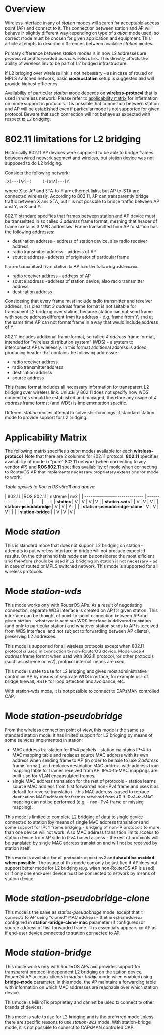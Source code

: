 # Overview

Wireless interface in any of _station_ modes will search for acceptable access point (AP) and connect to it. The connection between station and AP will behave in slightly different way depending on type of _station_ mode used, so correct mode must be chosen for given application and equipment. This article attempts to describe differences between available _station_ modes.

Primary difference between _station_ modes is in how L2 addresses are processed and forwarded across wireless link. This directly affects the ability of wireless link to be part of L2 bridged infrastructure.

If L2 bridging over wireless link is not necessary - as in case of routed or MPLS switched network, basic **mode=station** setup is suggested and will provide highest efficiency.

Availability of particular _station_ mode depends on **wireless-protocol** that is used in wireless network. Please refer to [applicability matrix](https://help.mikrotik.com/docs/display/ROS/Wireless+Station+Modes#WirelessStationModes-ApplicabilityMatrix) for information on mode support in protocols. It is possible that connection between station and AP will be established even if particular mode is not supported for given protocol. Beware that such connection will not behave as expected with respect to L2 bridging.

# 802.11 limitations for L2 bridging

Historically 802.11 AP devices were supposed to be able to bridge frames between wired network segment and wireless, but station device was not supposed to do L2 bridging.

Consider the following network:

```
[X]---[AP]-(     )-[STA]---[Y]

```

where X-to-AP and STA-to-Y are ethernet links, but AP-to-STA are connected wirelessly. According to 802.11, AP can transparently bridge traffic between X and STA, but it is not possible to bridge traffic between AP and Y, or X and Y.

802.11 standard specifies that frames between station and AP device must be transmitted in so called _3 address_ frame format, meaning that header of frame contains 3 MAC addresses. Frame transmitted from AP to station has the following addresses:

-   destination address - address of station device, also radio receiver address
-   radio transmitter address - address of AP
-   source address - address of originator of particular frame

Frame transmitted from station to AP has the following addresses:

-   radio receiver address - address of AP
-   source address - address of station device, also radio transmitter address
-   destination address

Considering that every frame must include radio transmitter and receiver address, it is clear that _3 address_ frame format is not suitable for transparent L2 bridging over station, because station can not send frame with source address different from its address - e.g. frame from Y, and at the same time AP can not format frame in a way that would include address of Y.

802.11 includes additional frame format, so called _4 address_ frame format, intended for "wireless distribution system" (WDS) - a system to interconnect APs wirelessly. In this format additional address is added, producing header that contains the following addresses:

-   radio receiver address
-   radio transmitter address
-   destination address
-   source address

This frame format includes all necessary information for transparent L2 bridging over wireless link. Unluckily 802.11 does not specify how WDS connections should be established and managed, therefore any usage of _4 address_ frame format (and WDS) is implementation specific.

Different _station_ modes attempt to solve shortcomings of standard station mode to provide support for L2 bridging.

# Applicability Matrix

The following matrix specifies _station_ modes available for each **wireless-protocol**. Note that there are 2 columns for 802.11 protocol: **802.11** specifies availability of mode in "pure" 802.11 network (when connecting to any vendor AP) and **ROS 802.11** specifies availability of mode when connecting to RouterOS AP that implements necessary proprietary extensions for mode to work.

_Table applies to RouterOS v5rc11 and above:_

| 802.11                         | ROS 802.11 | nstreme | nv2 |
| ------------------------------ | ---------- | ------- | --- | --- |
| **station**                    | V          | V       | V   | V   |
| **station-wds**                |
| V                              | V          | V       |
| **station-pseudobridge**       | V          | V       | V   |
|                                |
| **station-pseudobridge-clone** | V          | V       | V   |
|                                |
| **station-bridge**             |
| V                              | V          | V       |

# Mode _station_

This is standard mode that does not support L2 bridging on station - attempts to put wireless interface in bridge will not produce expected results. On the other hand this mode can be considered the most efficient and therefore should be used if L2 bridging on station is not necessary - as in case of routed or MPLS switched network. This mode is supported for all wireless protocols.

# Mode _station-wds_

This mode works only with RouterOS APs. As a result of negotiating connection, separate WDS interface is created on AP for given station. This interface can be thought of point-to-point connection between AP and given station - whatever is sent out WDS interface is delivered to station (and only to particular station) and whatever station sends to AP is received from WDS interface (and not subject to forwarding between AP clients), preserving L2 addresses.

This mode is supported for all wireless protocols except when 802.11 protocol is used in connection to non-RouterOS device. Mode uses _4 address_ frame format when used with 802.11 protocol, for other protocols (such as nstreme or nv2), protocol internal means are used.

This mode is safe to use for L2 bridging and gives most administrative control on AP by means of separate WDS interface, for example use of bridge firewall, RSTP for loop detection and avoidance, etc.

With station-wds mode, it is not possible to connect to CAPsMAN controlled CAP.

# Mode _station-pseudobridge_

From the wireless connection point of view, this mode is the same as standard station mode. It has limited support for L2 bridging by means of some services implemented in station:

-   MAC address translation for IPv4 packets - station maintains IPv4-to-MAC mapping table and replaces source MAC address with its own address when sending frame to AP (in order to be able to use _3 address_ frame format), and replaces destination MAC address with address from mapping table for frames received from AP. IPv4-to-MAC mappings are built also for VLAN encapsulated frames.
-   single MAC address translation for the rest of protocols - station learns source MAC address from first forwarded non-IPv4 frame and uses it as default for reverse translation - this MAC address is used to replace destination MAC address for frames received from AP if IPv4-to-MAC mapping can not be performed (e.g. - non-IPv4 frame or missing mapping).

This mode is limited to complete L2 bridging of data to single device connected to station (by means of single MAC address translation) and some support for IPv4 frame bridging - bridging of non-IP protocols to more than one device will not work. Also MAC address translation limits access to station device from AP side to IPv4 based access - the rest of protocols will be translated by single MAC address translation and will not be received by station itself.

This mode is available for all protocols except nv2 and **should be avoided when possible**. The usage of this mode can only be justified if AP does not support better mode for L2 bridging (e.g. when non-RouterOS AP is used) or if only one end-user device must be connected to network by means of station device.

# Mode _station-pseudobridge-clone_

This mode is the same as _station-pseudobridge_ mode, except that it connects to AP using "cloned" MAC address - that is either address configured in **station-bridge-clone-mac** parameter (if configured) or source address of first forwarded frame. This essentially appears on AP as if end-user device connected to station connected to AP.

# Mode _station-bridge_

This mode works only with RouterOS APs and provides support for transparent protocol-independent L2 bridging on the station device. RouterOS AP accepts clients in _station-bridge_ mode when enabled using **bridge-mode** parameter. In this mode, the AP maintains a forwarding table with information on which MAC addresses are reachable over which station device.

This mode is MikroTik proprietary and cannot be used to connect to other brands of devices.

This mode is safe to use for L2 bridging and is the preferred mode unless there are specific reasons to use _station-wds_ mode. With station-bridge mode, it is not possible to connect to CAPsMAN controlled CAP.